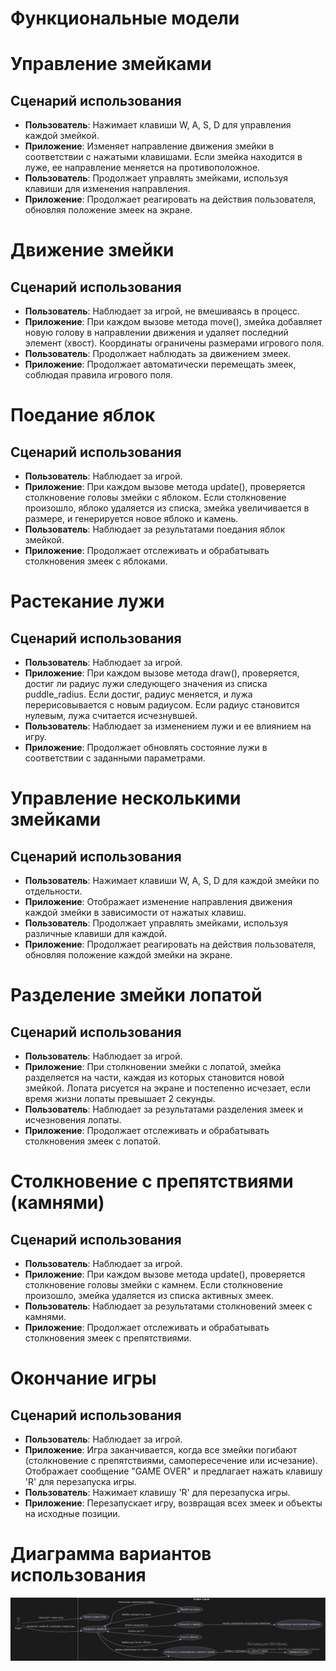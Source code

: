 # Функциональные модели

# Управление змейками

## Сценарий использования

- **Пользователь**: Нажимает клавиши W, A, S, D для управления каждой змейкой.
- **Приложение**: Изменяет направление движения змейки в соответствии с нажатыми клавишами. Если змейка находится в луже, ее направление меняется на противоположное.
- **Пользователь**: Продолжает управлять змейками, используя клавиши для изменения направления.
- **Приложение**: Продолжает реагировать на действия пользователя, обновляя положение змеек на экране.

# Движение змейки

## Сценарий использования

- **Пользователь**: Наблюдает за игрой, не вмешиваясь в процесс.
- **Приложение**: При каждом вызове метода move(), змейка добавляет новую голову в направлении движения и удаляет последний элемент (хвост). Координаты ограничены размерами игрового поля.
- **Пользователь**: Продолжает наблюдать за движением змеек.
- **Приложение**: Продолжает автоматически перемещать змеек, соблюдая правила игрового поля.

# Поедание яблок

## Сценарий использования

- **Пользователь**: Наблюдает за игрой.
- **Приложение**: При каждом вызове метода update(), проверяется столкновение головы змейки с яблоком. Если столкновение произошло, яблоко удаляется из списка, змейка увеличивается в размере, и генерируется новое яблоко и камень.
- **Пользователь**: Наблюдает за результатами поедания яблок змейкой.
- **Приложение**: Продолжает отслеживать и обрабатывать столкновения змеек с яблоками.

# Растекание лужи

## Сценарий использования

- **Пользователь**: Наблюдает за игрой.
- **Приложение**: При каждом вызове метода draw(), проверяется, достиг ли радиус лужи следующего значения из списка puddle_radius. Если достиг, радиус меняется, и лужа перерисовывается с новым радиусом. Если радиус становится нулевым, лужа считается исчезнувшей.
- **Пользователь**: Наблюдает за изменением лужи и ее влиянием на игру.
- **Приложение**: Продолжает обновлять состояние лужи в соответствии с заданными параметрами.

# Управление несколькими змейками

## Сценарий использования

- **Пользователь**: Нажимает клавиши W, A, S, D для каждой змейки по отдельности.
- **Приложение**: Отображает изменение направления движения каждой змейки в зависимости от нажатых клавиш.
- **Пользователь**: Продолжает управлять змейками, используя различные клавиши для каждой.
- **Приложение**: Продолжает реагировать на действия пользователя, обновляя положение каждой змейки на экране.

# Разделение змейки лопатой

## Сценарий использования

- **Пользователь**: Наблюдает за игрой.
- **Приложение**: При столкновении змейки с лопатой, змейка разделяется на части, каждая из которых становится новой змейкой. Лопата рисуется на экране и постепенно исчезает, если время жизни лопаты превышает 2 секунды.
- **Пользователь**: Наблюдает за результатами разделения змеек и исчезновения лопаты.
- **Приложение**: Продолжает отслеживать и обрабатывать столкновения змеек с лопатой.

# Столкновение с препятствиями (камнями)

## Сценарий использования

- **Пользователь**: Наблюдает за игрой.
- **Приложение**: При каждом вызове метода update(), проверяется столкновение головы змейки с камнем. Если столкновение произошло, змейка удаляется из списка активных змеек.
- **Пользователь**: Наблюдает за результатами столкновений змеек с камнями.
- **Приложение**: Продолжает отслеживать и обрабатывать столкновения змеек с препятствиями.

# Окончание игры

## Сценарий использования

- **Пользователь**: Наблюдает за игрой.
- **Приложение**: Игра заканчивается, когда все змейки погибают (столкновение с препятствиями, самопересечение или исчезание). Отображает сообщение "GAME OVER" и предлагает нажать клавишу 'R' для перезапуска игры.
- **Пользователь**: Нажимает клавишу 'R' для перезапуска игры.
- **Приложение**: Перезапускает игру, возвращая всех змеек и объекты на исходные позиции.
# Диаграмма вариантов использования
![Use case diagram](./use-case-diagram.jpg)